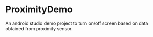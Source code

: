 # ProximityDemo

An android studio demo project to turn on/off screen based on data obtained from proximity sensor.
